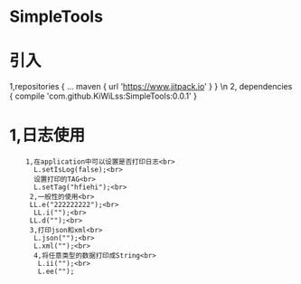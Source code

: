 # SimpleTools
# 引入
1,repositories {
			...
			maven { url 'https://www.jitpack.io' }
		}
		\n
2,
dependencies {
	        compile 'com.github.KiWiLss:SimpleTools:0.0.1'
	}

# 1,日志使用<br>
        1,在application中可以设置是否打印日志<br>
          L.setIsLog(false);<br>
          设置打印的TAG<br>
          L.setTag("hfiehi");<br>
         2,一般性的使用<br>
         LL.e("222222222");<br>
          LL.i("");<br>
         LL.d("");<br>
         3,打印json和xml<br>
          L.json("");<br>
          L.xml("");<br>
          4,将任意类型的数据打印成String<br>
           L.ii("");<br>
           L.ee("");
